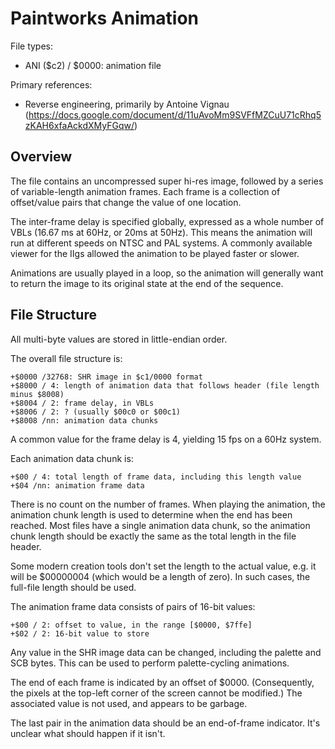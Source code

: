 # Paintworks Animation #

File types:
 - ANI ($c2) / $0000: animation file

Primary references:
 - Reverse engineering, primarily by Antoine Vignau
   (https://docs.google.com/document/d/11uAvoMm9SVFfMZCuU71cRhq5zKAH6xfaAckdXMyFGqw/)

## Overview ##

The file contains an uncompressed super hi-res image, followed by a series of variable-length
animation frames.  Each frame is a collection of offset/value pairs that change the value of
one location.

The inter-frame delay is specified globally, expressed as a whole number of VBLs (16.67 ms at
60Hz, or 20ms at 50Hz).  This means the animation will run at different speeds on NTSC and PAL
systems.  A commonly available viewer for the IIgs allowed the animation to be played faster
or slower.

Animations are usually played in a loop, so the animation will generally want to return the
image to its original state at the end of the sequence.

## File Structure ##

All multi-byte values are stored in little-endian order.

The overall file structure is:
```
+$0000 /32768: SHR image in $c1/0000 format
+$8000 / 4: length of animation data that follows header (file length minus $8008)
+$8004 / 2: frame delay, in VBLs
+$8006 / 2: ? (usually $00c0 or $00c1)
+$8008 /nn: animation data chunks
```

A common value for the frame delay is 4, yielding 15 fps on a 60Hz system.

Each animation data chunk is:
```
+$00 / 4: total length of frame data, including this length value
+$04 /nn: animation frame data
```

There is no count on the number of frames.  When playing the animation, the animation chunk length
is used to determine when the end has been reached.  Most files have a single animation data chunk,
so the animation chunk length should be exactly the same as the total length in the file header.

Some modern creation tools don't set the length to the actual value, e.g. it will be $00000004
(which would be a length of zero).  In such cases, the full-file length should be used.

The animation frame data consists of pairs of 16-bit values:
```
+$00 / 2: offset to value, in the range [$0000, $7ffe]
+$02 / 2: 16-bit value to store
```

Any value in the SHR image data can be changed, including the palette and SCB bytes.  This can
be used to perform palette-cycling animations.

The end of each frame is indicated by an offset of $0000.  (Consequently, the pixels at the
top-left corner of the screen cannot be modified.)  The associated value is not used, and appears
to be garbage.

The last pair in the animation data should be an end-of-frame indicator.  It's unclear what should
happen if it isn't.
